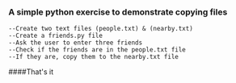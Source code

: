### A simple python exercise to demonstrate copying files
    --Create two text files (people.txt) & (nearby.txt)
    --Create a friends.py file
    --Ask the user to enter three friends
    --Check if the friends are in the people.txt file
    --If they are, copy them to the nearby.txt file
####That's it